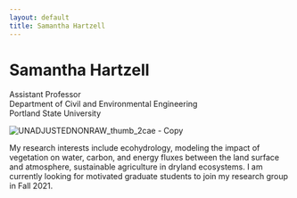 ```yaml
---
layout: default
title: Samantha Hartzell
---
```

# Samantha Hartzell

Assistant Professor\
Department of Civil and Environmental Engineering\
Portland State University

![UNADJUSTEDNONRAW_thumb_2cae - Copy](https://user-images.githubusercontent.com/28785623/98046533-39d36580-1ddf-11eb-9ac5-f83dd6edb7e0.jpg)

My research interests include ecohydrology, modeling the impact of vegetation on water, carbon, and energy fluxes between the land surface and atmosphere, sustainable agriculture in dryland ecosystems. I am currently looking for motivated graduate students to join my research group in Fall 2021.

